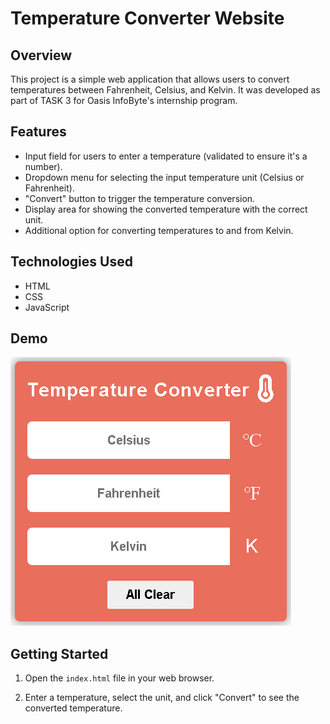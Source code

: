 # Temperature Converter Website

## Overview

This project is a simple web application that allows users to convert temperatures between Fahrenheit, Celsius, and Kelvin. It was developed as part of TASK 3 for Oasis InfoByte's internship program.

## Features

- Input field for users to enter a temperature (validated to ensure it's a number).
- Dropdown menu for selecting the input temperature unit (Celsius or Fahrenheit).
- "Convert" button to trigger the temperature conversion.
- Display area for showing the converted temperature with the correct unit.
- Additional option for converting temperatures to and from Kelvin.

## Technologies Used

- HTML
- CSS
- JavaScript

## Demo

![Preview Image](/Demo/Demo.PNG)

## Getting Started

1. Open the `index.html` file in your web browser.

2. Enter a temperature, select the unit, and click "Convert" to see the converted temperature.
